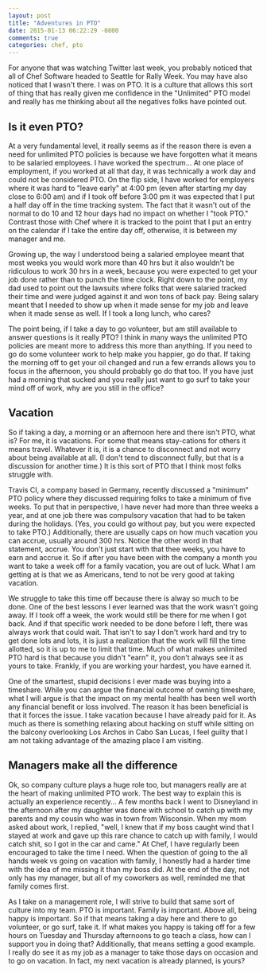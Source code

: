 ```yaml
---
layout: post
title: "Adventures in PTO"
date: 2015-01-13 06:22:29 -0800
comments: true
categories: chef, pto
---
```

For anyone that was watching Twitter last week, you probably noticed that all of Chef Software headed to Seattle for Rally Week. You may have also noticed that I wasn't there. I was on PTO. It is a culture that allows this sort of thing that has really given me confidence in the "Unlimited" PTO model and really has me thinking about all the negatives folks have pointed out. 

## Is it even PTO?

At a very fundamental level, it really seems as if the reason there is even a need for unlimited PTO policies is because we have forgotten what it means to be salaried employees. I have worked the spectrum... At one place of employment, if you worked at all that day, it was technically a work day and could not be considered PTO. On the flip side, I have worked for employers where it was hard to "leave early" at 4:00 pm (even after starting my day close to 6:00 am) and if I took off before 3:00 pm it was expected that I put a half day off in the time tracking system. The fact that it wasn't out of the normal to do 10 and 12 hour days had no impact on whether I "took PTO." Contrast those with Chef where it is tracked to the point that I put an entry on the calendar if I take the entire day off, otherwise, it is between my manager and me.

Growing up, the way I understood being a salaried employee meant that most weeks you would work more than 40 hrs but it also wouldn't be ridiculous to work 30 hrs in a week, because you were expected to get your job done rather than to punch the time clock. Right down to the point, my dad used to point out the lawsuits where folks that were salaried tracked their time and were judged against it and won tons of back pay. Being salary meant that I needed to show up when it made sense for my job and leave when it made sense as well. If I took a long lunch, who cares?

The point being, if I take a day to go volunteer, but am still available to answer questions is it really PTO? I think in many ways the unlimited PTO policies are meant more to address this more than anything. If you need to go do some volunteer work to help make you happier, go do that. If taking the morning off to get your oil changed and run a few errands allows you to focus in the afternoon, you should probably go do that too. If you have just had a morning that sucked and you really just want to go surf to take your mind off of work, why are you still in the office?

## Vacation

So if taking a day, a morning or an afternoon here and there isn't PTO, what is? For me, it is vacations. For some that means stay-cations for others it means travel. Whatever it is, it is a chance to disconnect and not worry about being available at all. (I don't tend to disconnect fully, but that is a discussion for another time.) It is this sort of PTO that I think most folks struggle with. 

Travis CI, a company based in Germany, recently discussed a "minimum" PTO policy where they discussed requiring folks to take a minimum of five weeks. To put that in perspective, I have never had more than three weeks a year, and at one job there was compulsory vacation that had to be taken during the holidays. (Yes, you could go without pay, but you were expected to take PTO.) Additionally, there are usually caps on how much vacation you can accrue, usually around 300 hrs. Notice the other word in that statement, accrue. You don't just start with that thee weeks, you have to earn and accrue it. So if after you have been with the company a month you want to take a week off for a family vacation, you are out of luck. What I am getting at is that we as Americans, tend to not be very good at taking vacation.

We struggle to take this time off because there is alway so much to be done. One of the best lessons I ever learned was that the work wasn't going away. If I took off a week, the work would still be there for me when I got back. And if that specific work needed to be done before I left, there was always work that could wait. That isn't to say I don't work hard and try to get done lots and lots, it is just a realization that the work will fill the time allotted, so it is up to me to limit that time. Much of what makes unlimited PTO hard is that because you didn't "earn" it, you don't always see it as yours to take. Frankly, if you are working your hardest, you have earned it.

One of the smartest, stupid decisions I ever made was buying into a timeshare. While you can argue the financial outcome of owning timeshare, what I will argue is that the impact on my mental health has been well worth any financial benefit or loss involved. The reason it has been beneficial is that it forces the issue. I take vacation because I have already paid for it. As much as there is something relaxing about hacking on stuff while sitting on the balcony overlooking Los Archos in Cabo San Lucas, I feel guilty that I am not taking advantage of the amazing place I am visiting.

## Managers make all the difference

Ok, so company culture plays a huge role too, but managers really are at the heart of making unlimited PTO work. The best way to explain this is actually an experience recently... A few months back I went to Disneyland in the afternoon after my daughter was done with school to catch up with my parents and my cousin who was in town from Wisconsin. When my mom asked about work, I replied, "well, I knew that if my boss caught wind that I stayed at work and gave up this rare chance to catch up with family, I would catch shit, so I got in the car and came." At Chef, I have regularly been encouraged to take the time I need. When the question of going to the all hands week vs going on vacation with family, I honestly had a harder time with the idea of me missing it than my boss did. At the end of the day, not only has my manager, but all of my coworkers as well, reminded me that family comes first.

As I take on a management role, I will strive to build that same sort of culture into my team. PTO is important. Family is important. Above all, being happy is important. So if that means taking a day here and there to go volunteer, or go surf, take it. If what makes you happy is taking off for a few hours on Tuesday and Thursday afternoons to go teach a class, how can I support you in doing that? Additionally, that means setting a good example. I really do see it as my job as a manager to take those days on occasion and to go on vacation. In fact, my next vacation is already planned, is yours?